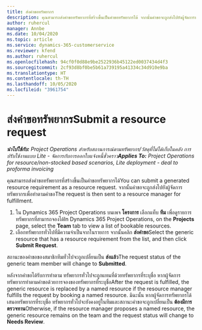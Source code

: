 ```yaml
---
title: ส่งคำขอทรัพยากร
description: คุณสามารถส่งคำขอทรัพยากรที่สร้างขึ้นเป็นคำขอทรัพยากรได้ จากนั้นคำขอจะถูกส่งไปยังผู้จัดการทรัพยากรเพื่อทำตามคำขอ
author: ruhercul
manager: Annbe
ms.date: 10/04/2020
ms.topic: article
ms.service: dynamics-365-customerservice
ms.reviewer: kfend
ms.author: ruhercul
ms.openlocfilehash: 94cf0f0d88e9be2522936b45122ed0037434d4f3
ms.sourcegitcommit: 2cf93d8bf0be5b61a739195a41334c34d910e9ba
ms.translationtype: HT
ms.contentlocale: th-TH
ms.lasthandoff: 10/05/2020
ms.locfileid: "3961754"
---
```

# <a name="submit-a-resource-request"></a><span data-ttu-id="393f5-104">ส่งคำขอทรัพยากร</span><span class="sxs-lookup"><span data-stu-id="393f5-104">Submit a resource request</span></span>

<span data-ttu-id="393f5-105">_**นำไปใช้กับ:** Project Operations สำหรับสถานการณ์ตามทรัพยากร/วัสดุที่ไม่ได้เก็บในคลัง การปรับใช้งานแบบ Lite - จัดการกับการออกใบแจ้งหนี้ชั่วคราว_</span><span class="sxs-lookup"><span data-stu-id="393f5-105">_**Applies To:** Project Operations for resource/non-stocked based scenarios, Lite deployment - deal to proforma invoicing_</span></span>

<span data-ttu-id="393f5-106">คุณสามารถส่งคำขอทรัพยากรที่สร้างขึ้นเป็นคำขอทรัพยากรได้</span><span class="sxs-lookup"><span data-stu-id="393f5-106">You can submit a generated resource requirement as a resource request.</span></span> <span data-ttu-id="393f5-107">จากนั้นคำขอจะถูกส่งไปยังผู้จัดการทรัพยากรเพื่อทำตามคำขอ</span><span class="sxs-lookup"><span data-stu-id="393f5-107">The request is then sent to a resource manager for fulfillment.</span></span>

1. <span data-ttu-id="393f5-108">ใน Dynamics 365 Project Operations บนเพจ **โครงการ** เลือกแท็บ **ทีม** เพื่อดูรายการทรัพยากรที่สามารถจองได้</span><span class="sxs-lookup"><span data-stu-id="393f5-108">In Dynamics 365 Project Operations, on the **Projects** page, select the **Team** tab to view a list of bookable resources.</span></span> 
2. <span data-ttu-id="393f5-109">เลือกทรัพยากรทั่วไปที่มีความจำเป็นจากในรายการ จากนั้นคลิก **ส่งคำขอ**</span><span class="sxs-lookup"><span data-stu-id="393f5-109">Select the generic resource that has a resource requirement from the list, and then click **Submit Request**.</span></span>

<span data-ttu-id="393f5-110">สถานะของคำขอของสมาชิกทีมทั่วไปจะถูกเปลี่ยนเป็น **ส่งแล้ว**</span><span class="sxs-lookup"><span data-stu-id="393f5-110">The request status of the generic team member will change to **Submitted**.</span></span>

<span data-ttu-id="393f5-111">หลังจากคำขอได้รับการทำตาม ทรัพยากรทั่วไปจะถูกแทนที่ด้วยทรัพยากรที่ระบุชื่อ หากผู้จัดการทรัพยากรทำตามคำขอด้วยการจองของทรัพยากรที่ระบุชื่อ</span><span class="sxs-lookup"><span data-stu-id="393f5-111">After the request is fulfilled, the generic resource is replaced by a named resource if the resource manager fulfills the request by booking a named resource.</span></span> <span data-ttu-id="393f5-112">มิฉะนั้น หากผู้จัดการทรัพยากรได้เสนอทรัพยากรที่ระบุชื่อ ทรัพยากรทั่วไปจะยังคงอยู่ในทีมและสถานะคำขอจะถูกเปลี่ยนเป็น **ต้องมีการตรวจทาน**</span><span class="sxs-lookup"><span data-stu-id="393f5-112">Otherwise, if the resource manager proposes a named resource, the generic resource remains on the team and the request status will change to **Needs Review**.</span></span>
